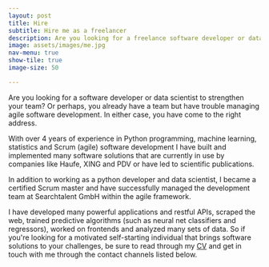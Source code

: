 ```yaml
---
layout: post
title: Hire
subtitle: Hire me as a freelancer
description: Are you looking for a freelance software developer or data scientist to strengthen your team? Or perhaps, you already have a team but have trouble managing agile software development. In either case, you have come to the right address.  With over 4 years of experience in Python programming, machine learning, statistics and Scrum (agile) software development I have built and implemented many software solutions that are currently in use by companies like Haufe, XING and PDV or have led to scientific publications. In addition to working as a python developer and data scientist, I became a certified Scrum master and have successfully managed the development team at Searchtalent GmbH within the agile framework.
image: assets/images/me.jpg
nav-menu: true
show-tile: true
image-size: 50

---
```


Are you looking for a software developer or data scientist to strengthen your team? Or perhaps, you already have a team but have trouble managing agile software development. In either case, you have come to the right address. 

With over 4 years of experience in Python programming, machine learning, statistics and Scrum (agile) software development I have built and implemented many software solutions that are currently in use by companies like Haufe, XING and PDV or have led to scientific publications. 

In addition to working as a python developer and data scientist, I became a certified Scrum master and have successfully managed the development team at Searchtalent GmbH within the agile framework.

I have developed many powerful applications and restful APIs, scraped the web, trained predictive algorithms (such as neural net classifiers and regressors), worked on frontends and analyzed many sets of data. 
So if you're looking for a motivated self-starting individual that brings software solutions to your challenges, be sure to read through my [CV](curriculum_vitae.html) and get in touch with me through the contact channels listed below.
